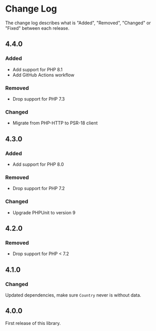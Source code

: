 # Change Log

The change log describes what is "Added", "Removed", "Changed" or "Fixed" between each release.

## 4.4.0

### Added

- Add support for PHP 8.1
- Add GitHub Actions workflow

### Removed

- Drop support for PHP 7.3

### Changed

- Migrate from PHP-HTTP to PSR-18 client

## 4.3.0

### Added

- Add support for PHP 8.0

### Removed

- Drop support for PHP 7.2

### Changed

- Upgrade PHPUnit to version 9

## 4.2.0

### Removed

- Drop support for PHP < 7.2

## 4.1.0

### Changed

Updated dependencies, make sure `Country` never is without data.

## 4.0.0

First release of this library.
